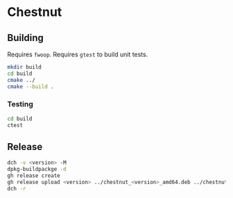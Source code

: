 # Chestnut

## Building
Requires `fwoop`. Requires `gtest` to build unit tests.

```sh
mkdir build
cd build
cmake ../
cmake --build .
```

### Testing
```sh
cd build
ctest
```

## Release
```sh
dch -v <version> -M
dpkg-buildpackge -d
gh release create
gh release upload <version> ../chestnut_<version>_amd64.deb ../chestnut_<version>.tar.gz ../chestnut_<version>.dsc
dch -r
```
